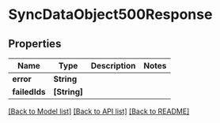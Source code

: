 # SyncDataObject500Response

## Properties
Name | Type | Description | Notes
------------ | ------------- | ------------- | -------------
**error** | **String** |  | 
**failedIds** | **[String]** |  | 

[[Back to Model list]](../README.md#documentation-for-models) [[Back to API list]](../README.md#documentation-for-api-endpoints) [[Back to README]](../README.md)


